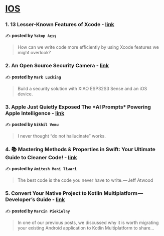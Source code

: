 
<h1><a href=https://medium.com/tag/ios/recommended target="_blank" rel="noopener noreferrer">IOS</a></h1>
<h3>1. 13 Lesser-Known Features of Xcode - <a href="https://medium.com/@yakupacs/13-lesser-known-features-of-xcode-49a816be6466" target="_blank" rel="noopener noreferrer">link</a></h3>

✍️ **posted by `Yakup Açış`**

<blockquote>How can we write code more efficiently by using Xcode features we might overlook?</blockquote>

<h3>2. An Open Source Security Camera - <a href="https://medium.com/gitconnected/an-open-source-security-camera-3ec9b6397a7b" target="_blank" rel="noopener noreferrer">link</a></h3>

✍️ **posted by `Mark Lucking`**

<blockquote>Build a security solution with XIAO ESP32S3 Sense and an iOS device.</blockquote>

<h3>3. Apple Just Quietly Exposed The *AI Prompts* Powering Apple Intelligence - <a href="https://medium.com/macoclock/apple-just-quietly-exposed-the-ai-prompts-powering-apple-intelligence-b4ac3314eb14" target="_blank" rel="noopener noreferrer">link</a></h3>

✍️ **posted by `Nikhil Vemu`**

<blockquote>I never thought “do not hallucinate” works.</blockquote>

<h3>4. 📚 Mastering Methods & Properties in Swift: Your Ultimate Guide to Cleaner Code! - <a href="https://medium.com/@appdevbyamitesh/mastering-methods-properties-in-swift-your-ultimate-guide-to-cleaner-code-ec2af96fe484" target="_blank" rel="noopener noreferrer">link</a></h3>

✍️ **posted by `Amitesh Mani Tiwari`**

<blockquote>The best code is the code you never have to write. — Jeff Atwood</blockquote>

<h3>5. Convert Your Native Project to Kotlin Multiplatform — Developer’s Guide - <a href="https://medium.com/proandroiddev/convert-your-native-project-to-kotlin-multiplatform-developers-guide-bce1ae20bd32" target="_blank" rel="noopener noreferrer">link</a></h3>

✍️ **posted by `Marcin Piekielny`**

<blockquote>In one of our previous posts, we discussed why it is worth migrating your existing Android application to Kotlin Multiplatform to share…</blockquote>


